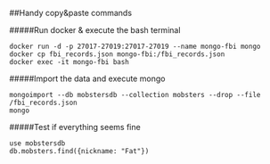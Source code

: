 
##Handy copy&paste commands

#####Run docker & execute the bash terminal
````
docker run -d -p 27017-27019:27017-27019 --name mongo-fbi mongo
docker cp fbi_records.json mongo-fbi:/fbi_records.json
docker exec -it mongo-fbi bash
````
#####Import the data and execute mongo
````
mongoimport --db mobstersdb --collection mobsters --drop --file /fbi_records.json
mongo
````

#####Test if everything seems fine
````
use mobstersdb
db.mobsters.find({nickname: "Fat"})
````